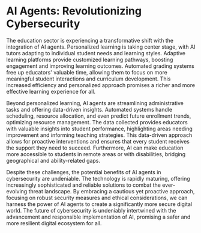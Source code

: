 # AI Agents: Revolutionizing Cybersecurity

The education sector is experiencing a transformative shift with the integration of AI agents.  Personalized learning is taking center stage, with AI tutors adapting to individual student needs and learning styles.  Adaptive learning platforms provide customized learning pathways, boosting engagement and improving learning outcomes.  Automated grading systems free up educators' valuable time, allowing them to focus on more meaningful student interactions and curriculum development.  This increased efficiency and personalized approach promises a richer and more effective learning experience for all.


Beyond personalized learning, AI agents are streamlining administrative tasks and offering data-driven insights.  Automated systems handle scheduling, resource allocation, and even predict future enrollment trends, optimizing resource management.  The data collected provides educators with valuable insights into student performance, highlighting areas needing improvement and informing teaching strategies.  This data-driven approach allows for proactive interventions and ensures that every student receives the support they need to succeed.  Furthermore, AI can make education more accessible to students in remote areas or with disabilities, bridging geographical and ability-related gaps.

Despite these challenges, the potential benefits of AI agents in cybersecurity are undeniable.  The technology is rapidly maturing, offering increasingly sophisticated and reliable solutions to combat the ever-evolving threat landscape.  By embracing a cautious yet proactive approach, focusing on robust security measures and ethical considerations, we can harness the power of AI agents to create a significantly more secure digital world.  The future of cybersecurity is undeniably intertwined with the advancement and responsible implementation of AI, promising a safer and more resilient digital ecosystem for all.